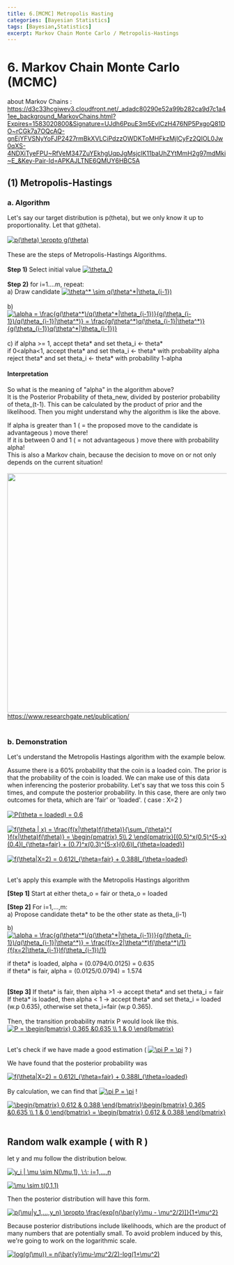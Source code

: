 ```yaml
---
title: 6.[MCMC] Metropolis Hasting
categories: [Bayesian Statistics]
tags: [Bayesian,Statistics]
excerpt: Markov Chain Monte Carlo / Metropolis-Hastings
---
```


# 6. Markov Chain Monte Carlo (MCMC)
about Markov Chains : https://d3c33hcgiwev3.cloudfront.net/_adadc80290e52a99b282ca9d7c1a41ee_background_MarkovChains.html?Expires=1583020800&Signature=UJdh6PpuE3m5EvICzH476NP5PxgoQ81DO~rCGk7a7OQcAQ-gnEjYFVSNyYoFJP2427rmBkXVLCiPdzzOWDKToMHFkzMjICyFz2QIOL0Jw0qXS-4NDXiTyeFPU~RfVeM347ZuYEkhgUqpJgMsjclK11baUhZYtMmH2g97mdMki~E_&Key-Pair-Id=APKAJLTNE6QMUY6HBC5A

## (1) Metropolis-Hastings
### a. Algorithm
Let's say our target distribution is p(theta), but we only know it up to proportionality. Let that g(theta).
<br>
<br>
<a href="https://www.codecogs.com/eqnedit.php?latex=p(\theta)&space;\propto&space;g(\theta)" target="_blank"><img src="https://latex.codecogs.com/gif.latex?p(\theta)&space;\propto&space;g(\theta)" title="p(\theta) \propto g(\theta)" /></a>
<br>
<br>
These are the steps of Metropolis-Hastings Algorithms.
<br>
<br>
**Step 1)** Select initial value <a href="https://www.codecogs.com/eqnedit.php?latex=\theta_0" target="_blank"><img src="https://latex.codecogs.com/gif.latex?\theta_0" title="\theta_0" /></a>
<br>
<br>
**Step 2)** for i=1....m, repeat: <br>
a) Draw candidate <a href="https://www.codecogs.com/eqnedit.php?latex=\theta^*&space;\sim&space;q(\theta^*|\theta_{i-1})" target="_blank"><img src="https://latex.codecogs.com/gif.latex?\theta^*&space;\sim&space;q(\theta^*|\theta_{i-1})" title="\theta^* \sim q(\theta^*|\theta_{i-1})" /></a>
<br>
<br>
b) <a href="https://www.codecogs.com/eqnedit.php?latex=\alpha&space;=&space;\frac{g(\theta^*)/q(\theta^*|\theta_{i-1})}{g(\theta_{i-1})/q(\theta_{i-1}|\theta^*)}&space;=&space;\frac{g(\theta^*)q(\theta_{i-1}|\theta^*)}{g(\theta_{i-1})q(\theta^*|\theta_{i-1})}" target="_blank"><img src="https://latex.codecogs.com/gif.latex?\alpha&space;=&space;\frac{g(\theta^*)/q(\theta^*|\theta_{i-1})}{g(\theta_{i-1})/q(\theta_{i-1}|\theta^*)}&space;=&space;\frac{g(\theta^*)q(\theta_{i-1}|\theta^*)}{g(\theta_{i-1})q(\theta^*|\theta_{i-1})}" title="\alpha = \frac{g(\theta^*)/q(\theta^*|\theta_{i-1})}{g(\theta_{i-1})/q(\theta_{i-1}|\theta^*)} = \frac{g(\theta^*)q(\theta_{i-1}|\theta^*)}{g(\theta_{i-1})q(\theta^*|\theta_{i-1})}" /></a>
<br>
<br>
c) if alpha >= 1, accept theta* and set theta_i <- theta* <br>
   if 0<alpha<1, accept theta* and set theta_i <- theta* with probability alpha <br>
                 reject theta* and set theta_i <- theta* with probability 1-alpha
<br>

#### Interpretation
So what is the meaning of "alpha" in the algorithm above? <br>
It is the Posterior Probability of theta_new, divided by posterior probability of theta_(t-1). This can be calculated by the product of 
prior and the likelihood. Then you might understand why the algorithm is like the above.
<br>

If alpha is greater than 1 ( = the proposed move to the candidate is advantageous ) move there! <br>
If it is between 0 and 1 ( = not advantageous ) move there with probability alpha! <br>
This is also a Markov chain, because the decision to move on or not only depends on the current situation!
<br>
<br>
<img src="https://www.researchgate.net/publication/279248766/figure/fig8/AS:668369330126848@1536363074045/Illustration-of-Metropolis-Hastings-M-H-algorithm-explained-in-Figure-1.ppm" width="550" /> <br>
https://www.researchgate.net/publication/
<br>
<br>

### b. Demonstration
Let's understand the Metropolis Hastings algorithm with the example below. 
<br>

Assume there is a 60% probability that the coin is a loaded coin. The prior is that the probability of the coin is loaded. We can make use of this data when inferencing the posterior probability. Let's say that we toss this coin 5 times, and compute 
the posterior probability. In this case, there are only two outcomes for theta, which are 'fair' or 'loaded'. ( case : X=2 )
<br>
<br>
<a href="https://www.codecogs.com/eqnedit.php?latex=P(\theta&space;=&space;loaded)&space;=&space;0.6" target="_blank"><img src="https://latex.codecogs.com/gif.latex?P(\theta&space;=&space;loaded)&space;=&space;0.6" title="P(\theta = loaded) = 0.6" /></a>
<br>
<br>
<a href="https://www.codecogs.com/eqnedit.php?latex=f(\theta&space;|&space;x)&space;=&space;\frac{f(x|\theta)f(\theta)}{\sum_{\theta}^{&space;}f(x|\theta)f(\theta)}&space;=&space;\begin{pmatrix}&space;5\\&space;2&space;\end{pmatrix}[(0.5)^x(0.5)^{5-x}(0.4)I_{\theta=fair}&space;&plus;&space;(0.7)^x(0.3)^{5-x}(0.6)I_{\theta=loaded}]" target="_blank"><img src="https://latex.codecogs.com/gif.latex?f(\theta&space;|&space;x)&space;=&space;\frac{f(x|\theta)f(\theta)}{\sum_{\theta}^{&space;}f(x|\theta)f(\theta)}&space;=&space;\begin{pmatrix}&space;5\\&space;2&space;\end{pmatrix}[(0.5)^x(0.5)^{5-x}(0.4)I_{\theta=fair}&space;&plus;&space;(0.7)^x(0.3)^{5-x}(0.6)I_{\theta=loaded}]" title="f(\theta | x) = \frac{f(x|\theta)f(\theta)}{\sum_{\theta}^{ }f(x|\theta)f(\theta)} = \begin{pmatrix} 5\\ 2 \end{pmatrix}[(0.5)^x(0.5)^{5-x}(0.4)I_{\theta=fair} + (0.7)^x(0.3)^{5-x}(0.6)I_{\theta=loaded}]" /></a>
<br>
<br>
<a href="https://www.codecogs.com/eqnedit.php?latex=f(\theta|X=2)&space;=&space;0.612I_{\theta=fair}&space;&plus;&space;0.388I_{\theta=loaded}" target="_blank"><img src="https://latex.codecogs.com/gif.latex?f(\theta|X=2)&space;=&space;0.612I_{\theta=fair}&space;&plus;&space;0.388I_{\theta=loaded}" title="f(\theta|X=2) = 0.612I_{\theta=fair} + 0.388I_{\theta=loaded}" /></a>
<br>
<br>

Let's apply this example with the Metropolis Hastings algorithm
<br>

**[Step 1]** Start at either theta_o = fair or theta_o = loaded 
<br>

**[Step 2]** For i=1,...,m: <br>
a) Propose candidate theta* to be the other state as theta_(i-1)
<br>

b) <a href="https://www.codecogs.com/eqnedit.php?latex=\alpha&space;=&space;\frac{g(\theta^*)/q(\theta^*|\theta_{i-1})}{g(\theta_{i-1})/q(\theta_{i-1}|\theta^*)}&space;=&space;\frac{f(x=2|\theta^*)f(\theta^*)/1}{f(x=2|\theta_{i-1})f(\theta_{i-1})/1}" target="_blank"><img src="https://latex.codecogs.com/gif.latex?\alpha&space;=&space;\frac{g(\theta^*)/q(\theta^*|\theta_{i-1})}{g(\theta_{i-1})/q(\theta_{i-1}|\theta^*)}&space;=&space;\frac{f(x=2|\theta^*)f(\theta^*)/1}{f(x=2|\theta_{i-1})f(\theta_{i-1})/1}" title="\alpha = \frac{g(\theta^*)/q(\theta^*|\theta_{i-1})}{g(\theta_{i-1})/q(\theta_{i-1}|\theta^*)} = \frac{f(x=2|\theta^*)f(\theta^*)/1}{f(x=2|\theta_{i-1})f(\theta_{i-1})/1}" /></a>
<br>

if theta* is loaded, alpha = (0.0794/0.0125) = 0.635 <br>
if theta* is fair, alpha = (0.0125/0.0794) = 1.574 <br>
<br>

**[Step 3]**
If theta* is fair, then alpha >1 -> accept theta* and set theta_i = fair <br>
If theta* is loaded, then alpha < 1 -> accept theta* and set theta_i = loaded (w.p 0.635),  otherwise set theta_i=fair (w.p 0.365).<br>
<br>
Then, the transition probability matrix P would look like this.
<br>
<a href="https://www.codecogs.com/eqnedit.php?latex=P&space;=&space;\begin{bmatrix}&space;0.365&space;&0.635&space;\\&space;1&space;&&space;0&space;\end{bmatrix}" target="_blank"><img src="https://latex.codecogs.com/gif.latex?P&space;=&space;\begin{bmatrix}&space;0.365&space;&0.635&space;\\&space;1&space;&&space;0&space;\end{bmatrix}" title="P = \begin{bmatrix} 0.365 &0.635 \\ 1 & 0 \end{bmatrix}" /></a>
<br>
<br>

Let's check if we have made a good estimation ( <a href="https://www.codecogs.com/eqnedit.php?latex=\pi&space;P&space;=&space;\pi" target="_blank"><img src="https://latex.codecogs.com/gif.latex?\pi&space;P&space;=&space;\pi" title="\pi P = \pi" /></a> ? )
<br>

We have found that the posterior probability was 
<br>

<a href="https://www.codecogs.com/eqnedit.php?latex=f(\theta|X=2)&space;=&space;0.612I_{\theta=fair}&space;&plus;&space;0.388I_{\theta=loaded}" target="_blank"><img src="https://latex.codecogs.com/gif.latex?f(\theta|X=2)&space;=&space;0.612I_{\theta=fair}&space;&plus;&space;0.388I_{\theta=loaded}" title="f(\theta|X=2) = 0.612I_{\theta=fair} + 0.388I_{\theta=loaded}" /></a>
<br>
<br>
By calculation, we can find that <a href="https://www.codecogs.com/eqnedit.php?latex=\pi&space;P&space;=&space;\pi" target="_blank"><img src="https://latex.codecogs.com/gif.latex?\pi&space;P&space;=&space;\pi" title="\pi P = \pi" /></a> !
<br>

<a href="https://www.codecogs.com/eqnedit.php?latex=\begin{bmatrix}&space;0.612&space;&&space;0.388&space;\end{bmatrix}\begin{bmatrix}&space;0.365&space;&0.635&space;\\&space;1&space;&&space;0&space;\end{bmatrix}&space;=&space;\begin{bmatrix}&space;0.612&space;&&space;0.388&space;\end{bmatrix}" target="_blank"><img src="https://latex.codecogs.com/gif.latex?\begin{bmatrix}&space;0.612&space;&&space;0.388&space;\end{bmatrix}\begin{bmatrix}&space;0.365&space;&0.635&space;\\&space;1&space;&&space;0&space;\end{bmatrix}&space;=&space;\begin{bmatrix}&space;0.612&space;&&space;0.388&space;\end{bmatrix}" title="\begin{bmatrix} 0.612 & 0.388 \end{bmatrix}\begin{bmatrix} 0.365 &0.635 \\ 1 & 0 \end{bmatrix} = \begin{bmatrix} 0.612 & 0.388 \end{bmatrix}" /></a>
<br>
<br>

## Random walk example ( with R )
let y and mu follow the distribution below.
<br>

<a href="https://www.codecogs.com/eqnedit.php?latex=y_i&space;|&space;\mu&space;\sim&space;N(\mu,1),&space;\;\;&space;i=1,...,n" target="_blank"><img src="https://latex.codecogs.com/gif.latex?y_i&space;|&space;\mu&space;\sim&space;N(\mu,1),&space;\;\;&space;i=1,...,n" title="y_i | \mu \sim N(\mu,1), \;\; i=1,...,n" /></a>
<br>

<a href="https://www.codecogs.com/eqnedit.php?latex=\mu&space;\sim&space;t(0,1,1)" target="_blank"><img src="https://latex.codecogs.com/gif.latex?\mu&space;\sim&space;t(0,1,1)" title="\mu \sim t(0,1,1)" /></a>
<br>

Then the posterior distribution will have this form.
<br>

<a href="https://www.codecogs.com/eqnedit.php?latex=p(\mu|y_1,...,y_n)&space;\propto&space;\frac{exp[n(\bar{y}\mu&space;-&space;\mu^2/2)]}{1&plus;\mu^2}" target="_blank"><img src="https://latex.codecogs.com/gif.latex?p(\mu|y_1,...,y_n)&space;\propto&space;\frac{exp[n(\bar{y}\mu&space;-&space;\mu^2/2)]}{1&plus;\mu^2}" title="p(\mu|y_1,...,y_n) \propto \frac{exp[n(\bar{y}\mu - \mu^2/2)]}{1+\mu^2}" /></a>
<br>

Because posterior distributions include likelihoods, which are the product of many numbers that are potentially small. To avoid problem induced by this, we're going to work on the logarithmic scale.
<br>

<a href="https://www.codecogs.com/eqnedit.php?latex=log(g(\mu))&space;=&space;n(\bar{y}\mu-\mu^2/2)-log(1&plus;\mu^2)" target="_blank"><img src="https://latex.codecogs.com/gif.latex?log(g(\mu))&space;=&space;n(\bar{y}\mu-\mu^2/2)-log(1&plus;\mu^2)" title="log(g(\mu)) = n(\bar{y}\mu-\mu^2/2)-log(1+\mu^2)" /></a>
